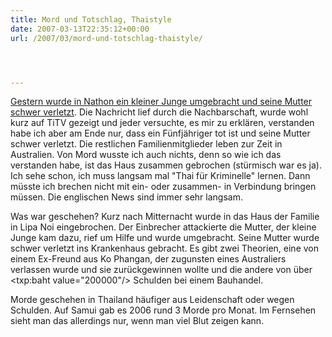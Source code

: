 ```yaml
---
title: Mord und Totschlag, Thaistyle
date: 2007-03-13T22:35:12+00:00
url: /2007/03/mord-und-totschlag-thaistyle/




---
```

[Gestern wurde in Nathon ein kleiner Junge umgebracht und seine Mutter schwer verletzt][1]. Die Nachricht lief durch die Nachbarschaft, wurde wohl kurz auf TiTV gezeigt und jeder versuchte, es mir zu erklären, verstanden habe ich aber am Ende nur, dass ein Fünfjähriger tot ist und seine Mutter schwer verletzt. Die restlichen Familienmitglieder leben zur Zeit in Australien. Von Mord wusste ich auch nichts, denn so wie ich das verstanden habe, ist das Haus zusammen gebrochen (stürmisch war es ja). Ich sehe schon, ich muss langsam mal "Thai für Kriminelle" lernen. Dann müsste ich brechen nicht mit ein- oder zusammen- in Verbindung bringen müssen. Die englischen News sind immer sehr langsam.

Was war geschehen? Kurz nach Mitternacht wurde in das Haus der Familie in Lipa Noi eingebrochen. Der Einbrecher attackierte die Mutter, der kleine Junge kam dazu, rief um Hilfe und wurde umgebracht. Seine Mutter wurde schwer verletzt ins Krankenhaus gebracht. Es gibt zwei Theorien, eine von einem Ex-Freund aus Ko Phangan, der zugunsten eines Australiers verlassen wurde und sie zurückgewinnen wollte und die andere von über <txp:baht value="200000"/> Schulden bei einem Bauhandel.

Morde geschehen in Thailand häufiger aus Leidenschaft oder wegen Schulden. Auf Samui gab es 2006 rund 3 Morde pro Monat. Im Fernsehen sieht man das allerdings nur, wenn man viel Blut zeigen kann.

 [1]: http://www.nationmultimedia.com/2007/03/14/national/national_30029226.php

